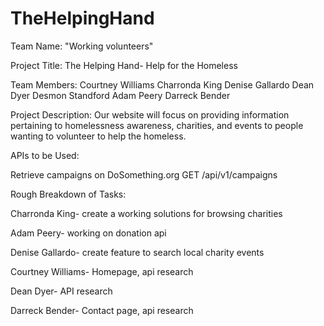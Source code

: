 # TheHelpingHand

Team Name: "Working volunteers"

Project Title: The Helping Hand- Help for the Homeless

Team Members: Courtney Williams
              Charronda King
              Denise Gallardo
              Dean Dyer
              Desmon Standford
              Adam Peery
              Darreck Bender

Project Description: Our website will focus on providing information pertaining to homelessness awareness, charities, and                          events to people wanting to volunteer to help the homeless.

APIs to be Used:

Retrieve campaigns on DoSomething.org GET /api/v1/campaigns

Rough Breakdown of Tasks:

Charronda King- create a working solutions for browsing charities

Adam Peery- working on donation api

Denise Gallardo- create feature to search local charity events

Courtney Williams- Homepage, api research

Dean Dyer- API research

Darreck Bender- Contact page, api research
